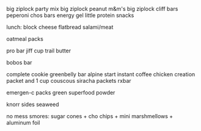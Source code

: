 big ziplock party mix
big ziplock peanut m&m's
big ziplock cliff bars
peperoni
chos bars
energy gel
little protein snacks

lunch:
block cheese
flatbread
salami/meat

oatmeal packs

pro bar
jiff cup
trail butter

bobos bar

complete cookie
greenbelly bar
alpine start instant coffee
chicken creation packet and 1  cup couscous
siracha packets
rxbar

emergen-c packs
green superfood powder

knorr sides
seaweed

no mess smores: sugar cones + cho chips + mini marshmellows + aluminum foil
